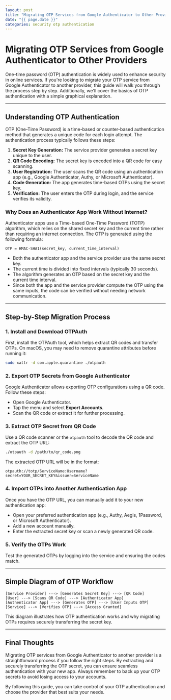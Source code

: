 ```yaml
---
layout: post
title: "Migrating OTP Services from Google Authenticator to Other Providers"
date: "{{ page.date }}"
categories: security otp authentication
---
```


# Migrating OTP Services from Google Authenticator to Other Providers

One-time password (OTP) authentication is widely used to enhance security in online services. If you're looking to migrate your OTP service from Google Authenticator to another provider, this guide will walk you through the process step by step. Additionally, we'll cover the basics of OTP authentication with a simple graphical explanation.

---

## Understanding OTP Authentication

OTP (One-Time Password) is a time-based or counter-based authentication method that generates a unique code for each login attempt. The authentication process typically follows these steps:

1. **Secret Key Generation:** The service provider generates a secret key unique to the user.
2. **QR Code Encoding:** The secret key is encoded into a QR code for easy scanning.
3. **User Registration:** The user scans the QR code using an authentication app (e.g., Google Authenticator, Authy, or Microsoft Authenticator).
4. **Code Generation:** The app generates time-based OTPs using the secret key.
5. **Verification:** The user enters the OTP during login, and the service verifies its validity.

### Why Does an Authenticator App Work Without Internet?
Authenticator apps use a Time-based One-Time Password (TOTP) algorithm, which relies on the shared secret key and the current time rather than requiring an internet connection. The OTP is generated using the following formula:

```
OTP = HMAC-SHA1(secret_key, current_time_interval)
```

- Both the authenticator app and the service provider use the same secret key.
- The current time is divided into fixed intervals (typically 30 seconds).
- The algorithm generates an OTP based on the secret key and the current time interval.
- Since both the app and the service provider compute the OTP using the same inputs, the code can be verified without needing network communication.

---

## Step-by-Step Migration Process

### 1. Install and Download OTPAuth
First, install the OTPAuth tool, which helps extract QR codes and transfer OTPs. On macOS, you may need to remove quarantine attributes before running it:

```sh
sudo xattr -d com.apple.quarantine ./otpauth
```

### 2. Export OTP Secrets from Google Authenticator
Google Authenticator allows exporting OTP configurations using a QR code. Follow these steps:

- Open Google Authenticator.
- Tap the menu and select **Export Accounts**.
- Scan the QR code or extract it for further processing.

### 3. Extract OTP Secret from QR Code
Use a QR code scanner or the `otpauth` tool to decode the QR code and extract the OTP URL:

```sh
./otpauth -d /path/to/qr_code.png
```

The extracted OTP URL will be in the format:

```
otpauth://totp/ServiceName:Username?secret=YOUR_SECRET_KEY&issuer=ServiceName
```

### 4. Import OTPs into Another Authentication App
Once you have the OTP URL, you can manually add it to your new authentication app:

- Open your preferred authentication app (e.g., Authy, Aegis, 1Password, or Microsoft Authenticator).
- Add a new account manually.
- Enter the extracted secret key or scan a newly generated QR code.

### 5. Verify the OTPs Work
Test the generated OTPs by logging into the service and ensuring the codes match.

---

## Simple Diagram of OTP Workflow

```
[Service Provider] ---> [Generates Secret Key] ---> [QR Code]
[User] ---> [Scans QR Code] ---> [Authenticator App]
[Authenticator App] ---> [Generates OTP] ---> [User Inputs OTP]
[Service] ---> [Verifies OTP] ---> [Access Granted]
```

This diagram illustrates how OTP authentication works and why migrating OTPs requires securely transferring the secret key.

---

## Final Thoughts
Migrating OTP services from Google Authenticator to another provider is a straightforward process if you follow the right steps. By extracting and securely transferring the OTP secret, you can ensure seamless authentication with your new app. Always remember to back up your OTP secrets to avoid losing access to your accounts.

By following this guide, you can take control of your OTP authentication and choose the provider that best suits your needs.


